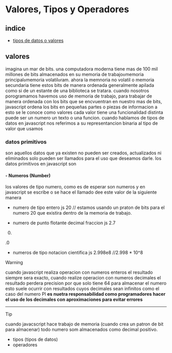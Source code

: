 # Valores, Tipos y Operadores
## indice
- [ tipos de datos o valores](#valores)
## valores
imagina un mar de bits. una computadora moderna tiene mas de 100 mil millones de bits almacenados en su memoria de trabajo`o`memoria principal`o`memoria volatil`o`ram.
ahora la memnoria no volatil o memoria secundaria tiene estos bits de manera ordenada generalmente apilada como si de un estante de una biblioteca se tratara.
cuando nosotros porogramamos havemos uso de memoria de trabajo, para trabajar de manera ordenada con los bits que se encvuentran en nuestro mas de bits, javascript ordena los bits en pequeñas partes o piezas de informacion a esto se le conoce como valores
cada valor tiene una funcionalidad distinta puede ser un numero un texto o una funcion.
cuando hablamos de tipos de datos en javascript
nos referimos a su representancion binaria al tipo de valor que usamos

### datos primitivos
son aquellos datos que ya existen no pueden ser creados, actualizados ni eliminados solo pueden ser llamados para el uso que deseamos darle.
los datos primitivos en javascript son
#### - Numeros (Number)
los valores de tipo numero, como es de esperar son numeros y en javascript se escribe o se hace el llamado dee este valor de la siguiente manera
- numero de tipo entero
js
20
// estamos usando un praton de bits para el numero 20 que existira dentro de la memoria de trabajo.

- numero de punto flotante decimal fraccion
js
2.7
0.
.0

- numeros de tipo notacion cientifica
js
2.998e8
//2.998 * 10^8

>[!WARNING]
> cuando javascript realiza operacion con numeros enteros el resultado siempre sera exacto, cuando realize operacion con numeros decimales el resultado perdera precision por que solo tiene 64 para almacenar el numero esto suele ocurrir con resultados cuyos decimales sean infinitos como el caso del numero PI **es nuetra responsabilidad como programadores hacer el uso de los decimales con aproximaciones para evitar errores**
---
> [!TIP]
> cuando javacscript hace trabajo de memoria (cuando crea un patron de bit para almacenar) todo numero som almacenados como decimal positivo.

- tipos (tipos de datos)
- operadores